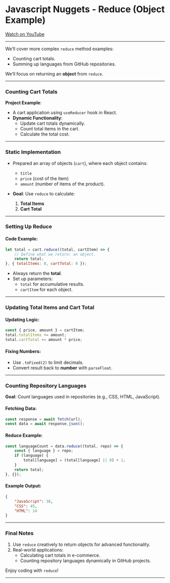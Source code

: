 
# Javascript Nuggets - Reduce (Object Example)

[Watch on YouTube](https://www.youtube.com/watch?v=5BFkp8JjLEY)

---

We’ll cover more complex `reduce` method examples:  
- Counting cart totals.  
- Summing up languages from GitHub repositories.  

We’ll focus on returning an **object** from `reduce`.  

---

### **Counting Cart Totals**
**Project Example**:  
- A cart application using `useReducer` hook in React.  
- **Dynamic Functionality**:  
    - Update cart totals dynamically.  
    - Count total items in the cart.  
    - Calculate the total cost.

---

### **Static Implementation**
- Prepared an array of objects (`cart`), where each object contains:
  - `title`
  - `price` (cost of the item)
  - `amount` (number of items of the product).

- **Goal**: Use `reduce` to calculate:  
  1. **Total Items**  
  2. **Cart Total**

---

### **Setting Up Reduce**
#### Code Example:  
```javascript
let total = cart.reduce((total, cartItem) => {
    // Define what we return: an object.
    return total;
}, { totalItems: 0, cartTotal: 0 });
```

- Always return the **total**.  
- Set up parameters:  
  - `total` for accumulative results.  
  - `cartItem` for each object.

---

### **Updating Total Items and Cart Total**
#### Updating Logic:
```javascript
const { price, amount } = cartItem;
total.totalItems += amount;
total.cartTotal += amount * price;
```

#### Fixing Numbers:
- Use `.toFixed(2)` to limit decimals.  
- Convert result back to **number** with `parseFloat`.

---

### **Counting Repository Languages**
**Goal**: Count languages used in repositories (e.g., CSS, HTML, JavaScript).  

#### Fetching Data:
```javascript
const response = await fetch(url);
const data = await response.json();
```

#### Reduce Example:
```javascript
const languageCount = data.reduce((total, repo) => {
    const { language } = repo;
    if (language) {
        total[language] = (total[language] || 0) + 1;
    }
    return total;
}, {});
```

#### Example Output:
```json
{
    "JavaScript": 38,
    "CSS": 45,
    "HTML": 14
}
```

---

### **Final Notes**
1. Use `reduce` creatively to return objects for advanced functionality.  
2. Real-world applications:
   - Calculating cart totals in e-commerce.
   - Counting repository languages dynamically in GitHub projects.

Enjoy coding with `reduce`!

---

